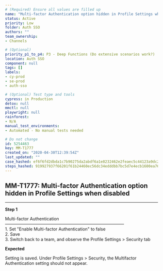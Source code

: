 ```yaml
---
# (Required) Ensure all values are filled up
name: "Multi-factor Authentication option hidden in Profile Settings when disabled"
status: Active
priority: Low
folder: Auth SSO
authors: ""
team_ownership: 
- Channels

# (Optional)
priority_p1_to_p4: P3 - Deep Functions (Do extensive scenarios work?)
location: Auth SSO
component: null
tags: []
labels: 
- cy-prod
- se-prod
- auth-sso

# (Optional) Test type and tools
cypress: in Production
detox: null
mmctl: null
playwright: null
rainforest: 
- N/A
manual_test_environments: 
- Automated - No manual tests needed

# Do not change
id: 5254463
key: MM-T1777
created_on: "2020-04-30T12:39:54Z"
last_updated: ""
case_hashed: ef6f6fd2dbda1c7b90275da2abdf6a1e8232462e2feaec5c44123a9dc26170d172d1301c8bd38e54c3583f2831a86f88
steps_hashed: 919927937f66201f61b24460ec56dc34edddbb7bc5d7e4ecb1600ea76aa08b8d6354fa3eb3ce971f716678a89404f5e1
---
```


<!-- (Auto-generated) Based on frontmatter's "key" and "name" -->

## MM-T1777: Multi-factor Authentication option hidden in Profile Settings when disabled

---

**Step 1**

Multi-factor Authentication\
————————————————————————————\
1\. Set "Enable Multi-factor Authentication" to false\
2\. Save\
3\. Switch back to a team, and observe the Profile Settings > Security tab

**Expected**

Setting is saved. Under Profile Settings > Security, the Multifactor Authentication setting should not appear.
